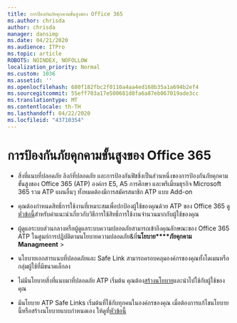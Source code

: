 ```yaml
---
title: การป้องกันภัยคุกคามขั้นสูงของ Office 365
ms.author: chrisda
author: chrisda
manager: dansimp
ms.date: 04/21/2020
ms.audience: ITPro
ms.topic: article
ROBOTS: NOINDEX, NOFOLLOW
localization_priority: Normal
ms.custom: 1036
ms.assetid: ''
ms.openlocfilehash: 680f182fbc2f0110a4aa4ed168b35a1a694b2ef4
ms.sourcegitcommit: 55eff703a17e500681d8fa6a87eb067019ade3cc
ms.translationtype: MT
ms.contentlocale: th-TH
ms.lasthandoff: 04/22/2020
ms.locfileid: "43710354"
---
```

# <a name="office-365-advanced-threat-protection"></a>การป้องกันภัยคุกคามขั้นสูงของ Office 365

- สิ่งที่แนบที่ปลอดภัย ลิงก์ที่ปลอดภัย และการป้องกันฟิชชิ่งเป็นส่วนหนึ่งของการป้องกันภัยคุกคามขั้นสูงของ Office 365 (ATP) องค์กร E5, A5 การศึกษา และพรีเมี่ยมธุรกิจ Microsoft 365 รวม ATP แผนอื่นๆ ทั้งหมดต้องมีการสมัครสมาชิก ATP แบบ Add-on

- คุณต้องกําหนดสิทธิ์การใช้งานที่เหมาะสมเพื่อปกป้องผู้ใช้ของคุณด้วย ATP ของ Office 365 ดู[หัวข้อนี้](https://docs.microsoft.com/office365/admin/subscriptions-and-billing/assign-licenses-to-users)สําหรับคําแนะนําเกี่ยวกับวิธีการใช้สิทธิ์การใช้งานจํานวนมากกับผู้ใช้ของคุณ

- ผู้ดูแลระบบส่วนกลางหรือผู้ดูแลระบบความปลอดภัยสามารถเข้าถึงคุณลักษณะของ Office 365 ATP ในศูนย์การปฏิบัติตามนโยบายความปลอดภัย&ที่**นโยบาย****ภัยคุกคาม Managmeent** \>

- นโยบายเอกสารแนบที่ปลอดภัยและ Safe Link สามารถครอบคลุมองค์กรของคุณทั้งโดเมนหรือกลุ่มผู้ใช้ที่มีขนาดเล็กลง

- ไม่มีนโยบายสิ่งที่แนบมาที่ปลอดภัย ATP เริ่มต้น คุณต้อง[สร้างนโยบาย](https://docs.microsoft.com/office365/securitycompliance/set-up-atp-safe-attachments-policies)และนําไปใช้กับผู้ใช้ของคุณ

- มีนโยบาย ATP Safe Links เริ่มต้นที่ใช้กับทุกคนในองค์กรของคุณ เมื่อต้องการแก้ไขนโยบายนี้หรือสร้างนโยบายแบบกําหนดเอง ให้ดูที่[หัวข้อนี้](https://docs.microsoft.com/office365/securitycompliance/set-up-atp-safe-links-policies)
